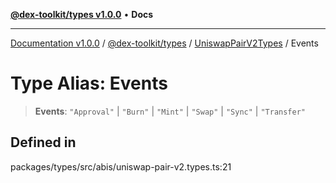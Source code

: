 [**@dex-toolkit/types v1.0.0**](../../../README.md) • **Docs**

***

[Documentation v1.0.0](../../../../../packages.md) / [@dex-toolkit/types](../../../README.md) / [UniswapPairV2Types](../README.md) / Events

# Type Alias: Events

> **Events**: `"Approval"` \| `"Burn"` \| `"Mint"` \| `"Swap"` \| `"Sync"` \| `"Transfer"`

## Defined in

packages/types/src/abis/uniswap-pair-v2.types.ts:21
